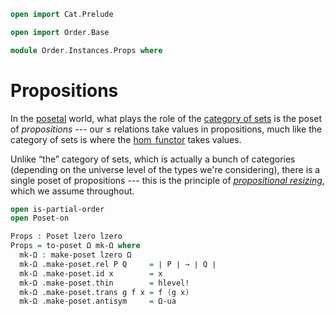 ```agda
open import Cat.Prelude

open import Order.Base

module Order.Instances.Props where
```

# Propositions

In the [posetal] world, what plays the role of the [category of sets] is
the poset of _propositions_ --- our $\le$ relations take values in
propositions, much like the category of sets is where the [$\hom$
functor] takes values.

[posetal]: Order.Base.html
[category of sets]: Cat.Base.html#the-precategory-of-sets
[$\hom$ functor]: Cat.Functor.Hom.html

Unlike “the” category of sets, which is actually a bunch of categories
(depending on the universe level of the types we're considering), there
is a single poset of propositions --- this is the principle of
[_propositional resizing_], which we assume throughout.

[_propositional resizing_]: 1Lab.Resizing.html

```agda
open is-partial-order
open Poset-on

Props : Poset lzero lzero
Props = to-poset Ω mk-Ω where
  mk-Ω : make-poset lzero Ω
  mk-Ω .make-poset.rel P Q     = ∣ P ∣ → ∣ Q ∣
  mk-Ω .make-poset.id x        = x
  mk-Ω .make-poset.thin        = hlevel!
  mk-Ω .make-poset.trans g f x = f (g x)
  mk-Ω .make-poset.antisym     = Ω-ua
```
